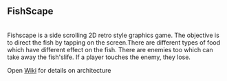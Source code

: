## FishScape

<br>
Fishscape is a side scrolling 2D retro style graphics game. The objective is to direct the fish
by tapping on the screen.There are different types of food which have different effect on the fish.
There are enemies too which can take away the fish'slife. If a player touches the enemy, they lose.

<br>

Open
[Wiki](https://github.com/AliyuAbdullahi/Fishscape/wiki) for details on architecture




